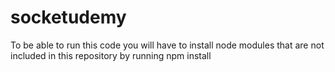 # socketudemy

To be able to run this code you will have to install node modules that are not included in this repository by running
npm install
